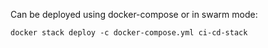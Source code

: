 Can be deployed using docker-compose or in swarm mode:

```
docker stack deploy -c docker-compose.yml ci-cd-stack
```
